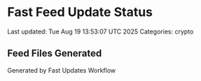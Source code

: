 # Fast Feed Update Status
Last updated: Tue Aug 19 13:53:07 UTC 2025
Categories: crypto

## Feed Files Generated

Generated by Fast Updates Workflow
